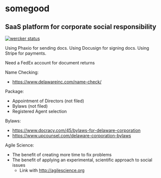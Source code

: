 somegood
========

## SaaS platform for corporate social responsibility

[![wercker status](https://app.wercker.com/status/d61ff93c72fa9f6c7440e95df0763748/m "wercker status")](https://app.wercker.com/project/bykey/d61ff93c72fa9f6c7440e95df0763748)


Using Phaxio for sending docs.
Using Docusign for signing docs.
Using Stripe for payments.

Need a FedEx account for document returns

Name Checking:
 - https://www.delawareinc.com/name-check/

Package:
 - Appointment of Directors (not filed)
 - Bylaws (not filed)
 - Registered Agent selection


Bylaws:
 - https://www.docracy.com/45/bylaws-for-delaware-corporation
 - https://www.upcounsel.com/delaware-corporation-bylaws


Agile Science:
 - The benefit of creating more time to fix problems
 - The benefit of applying an experimental, scientific approach to social issues
    - Link with http://agilescience.org
     
